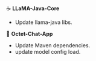 ☕️ __LLaMA-Java-Core__

- Update llama-java libs.

🤖 __Octet-Chat-App__

- Update Maven dependencies.
- update model config load.
